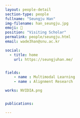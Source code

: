 ```yaml
---
layout: people-detail
section-type: people
fullname: "Seungju Han"
img-filename: han_seungju.jpg
emoji: 🤸
position: "Visiting Scholar"
permalink: people/seungju.html
email: wade3han@snu.ac.kr

social:
  - title: home
    url: https://seungjuhan.me/


fields:
    - name : Multimodal Learning
    - name : Alignment Research

works: NVIDIA.png


publications:

---
```

